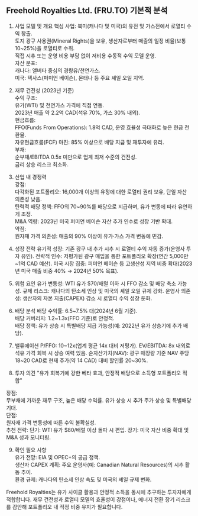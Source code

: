 ## Freehold Royalties Ltd. (FRU.TO) 기본적 분석

1. 사업 모델 및 개요
핵심 사업: 북미(캐나다 및 미국)의 유전 및 가스전에서 로열티 수익 창출.  
토지 광구 사용권(Mineral Rights)을 보유, 생산자로부터 매출의 일정 비율(보통 10~25%)을 로열티로 수취.  
직접 시추 또는 운영 비용 부담 없이 저비용 수동적 수익 모델 운영.  
자산 분포:  
캐나다: 앨버타 중심의 경량유/천연가스.  
미국: 텍사스(퍼미언 베이슨), 몬태나 등 주요 셰일 오일 지역.  


2. 재무 건전성 (2023년 기준)  
수익 구조:  
유가(WTI) 및 천연가스 가격에 직접 연동.  
2023년 매출 약 2.2억 CAD(석유 70%, 가스 30% 내외).  
현금흐름:  
FFO(Funds From Operations): 1.8억 CAD, 운영 효율성 극대화로 높은 현금 전환율.  
자유현금흐름(FCF) 마진: 85% 이상으로 배당 지급 및 재투자에 유리.  
부채:  
순부채/EBITDA 0.5x 미만으로 업계 최저 수준의 건전성.  
금리 상승 리스크 최소화.  


3. 산업 내 경쟁력  
강점:  
다각화된 포트폴리오: 16,000개 이상의 유정에 대한 로열티 권리 보유, 단일 자산 의존성 낮음.  
탄력적 배당 정책: FFO의 70~90%를 배당으로 지급하며, 유가 변동에 따라 유연하게 조정.  
M&A 역량: 2023년 미국 퍼미언 베이슨 자산 추가 인수로 성장 기반 확대.  
약점:  
원자재 가격 의존성: 매출의 90% 이상이 유가·가스 가격 변동에 민감.  


4. 성장 전략
유기적 성장:
기존 광구 내 추가 시추 시 로열티 수익 자동 증가(운영사 투자 유인).
전략적 인수:
저평가된 광구 매입을 통한 포트폴리오 확장(연간 5,000만~1억 CAD 예산).
미국 시장 집중:
퍼미언 베이슨 등 고생산성 지역 비중 확대(2023년 미국 매출 비중 40% → 2024년 50% 목표).


5. 위험 요인
유가 변동성: WTI 유가 $70/배럴 이하 시 FFO 감소 및 배당 축소 가능성.
규제 리스크: 캐나다의 탄소세 인상 및 미국의 셰일 오일 규제 강화.
운영사 의존성: 생산자의 자본 지출(CAPEX) 감소 시 로열티 수익 성장 둔화.


6. 배당 분석
배당 수익률: 6.5~7.5% 대(2024년 6월 기준).  
배당 커버리지: 1.2~1.3x(FFO 기준)로 안정적.  
배당 정책: 유가 상승 시 특별배당 지급 가능성(예: 2022년 유가 상승기에 추가 배당).  


7. 밸류에이션
P/FFO: 10~12x(업계 평균 14x 대비 저평가).
EV/EBITDA: 8x 내외로 석유 가격 회복 시 상승 여력 있음.
순자산가치(NAV): 광구 매장량 기준 NAV 주당 18~20 CAD로 현재 주가(약 14 CAD) 대비 할인률 20~30%.


8. 투자 의견
"유가 회복기에 강한 베타 효과, 안정적 배당으로 소득형 포트폴리오 적합"

장점:  
무부채에 가까운 재무 구조, 높은 배당 수익률.
유가 상승 시 추가 주가 상승 및 특별배당 기대.  
단점:  
원자재 가격 변동성에 따른 수익 불확실성.  
추천 전략:
단기: WTI 유가 $80/배럴 이상 돌파 시 편입.
장기: 미국 자산 비중 확대 및 M&A 성과 모니터링.


9. 확인 필요 사항  
유가 전망: EIA 및 OPEC+의 공급 정책.  
생산자 CAPEX 계획: 주요 운영사(예: Canadian Natural Resources)의 시추 활동 추이.  
환경 규제: 캐나다의 탄소세 인상 속도 및 미국의 셰일 규제 변화.  

Freehold Royalties는 유가 사이클 활용과 안정적 소득을 동시에 추구하는 투자자에게 적합합니다. 재무 건전성과 로열티 모델의 효율성이 강점이나, 에너지 전환 장기 리스크를 감안해 포트폴리오 내 적정 비중 유지가 필요합니다.
